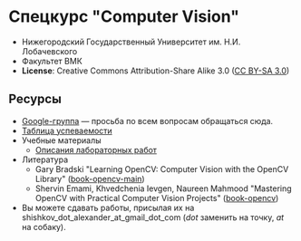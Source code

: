# Спецкурс "Computer Vision"

 - Нижегородский Государственный Университет им. Н.И. Лобачевского
 - Факультет ВМК
 - **License**: Creative Commons Attribution-Share Alike 3.0 ([CC BY-SA 3.0][cc3])

## Ресурсы

 - [Google-группа][list] — просьба по всем вопросам обращаться сюда.
 - [Таблица успеваемости][hall-of-fame]
 - Учебные материалы
   - [Описания лабораторных работ][labs]
 - Литература
   - Gary Bradski "Learning OpenCV: Computer Vision with the OpenCV Library"
     ([book-opencv-main])
   - Shervin Emami, Khvedchenia Ievgen, Naureen Mahmood "Mastering OpenCV with Practical Computer Vision Projects" ([book-opencv])
 - Вы можете сдавать работы, присылая их на shishkov_dot_alexander_at_gmail_dot_com (_dot_ заменить на точку, _at_ на собаку).

<!-- LINKS -->
[cc3]:          http://creativecommons.org/licenses/by-sa/3.0/
[list]:         https://groups.google.com/d/forum/opencv-course
[hall-of-fame]: https://docs.google.com/spreadsheets/d/1jDvaXfK_0c7970WBNMc1WBCzr7pMyEA8nHH174-oa2k/edit#gid=0
[labs]:         https://github.com/alekcac/opencv-course-practice/tree/master/labs
[book-opencv]:       http://www.books.ru/books/mastering-opencv-with-practical-computer-vision-projects-3621312/?show=1
[book-opencv-main]:  http://www.amazon.com/Learning-OpenCV-Computer-Vision-Library/dp/0596516134/ref=sr_1_2?ie=UTF8&qid=1427801875&sr=8-2&keywords=opencv
